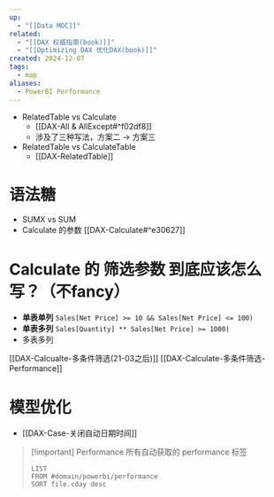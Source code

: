 ```yaml
---
up:
  - "[[Data MOC]]"
related:
  - "[[DAX 权威指南(book)]]"
  - "[[Optimizing DAX 优化DAX(book)]]"
created: 2024-12-07
tags:
  - map
aliases:
  - PowerBI Performance
---
```


- RelatedTable vs Calculate
	- [[DAX-All & AllExcept#^f02df8]]
	- 涉及了三种写法，方案二 -> 方案三 
- RelatedTable vs CalculateTable
	- [[DAX-RelatedTable]]


# 语法糖

- SUMX vs SUM
- Calculate 的参数 [[DAX-Calculate#^e30627]]



# Calculate 的 筛选参数 到底应该怎么写？（不fancy）

- **单表单列**  `Sales[Net Price] >= 10 && Sales[Net Price] <= 100)`
- **单表多列** `Sales[Quantity] ** Sales[Net Price] >= 1000)`
- 多表多列

[[DAX-Calcualte-多条件筛选(21-03之后)]]
[[DAX-Calculate-多条件筛选-Performance]]


# 模型优化

- [[DAX-Case-关闭自动日期时间]]



 > [!important] Performance
> 所有自动获取的 performance 标签
> 
> ```dataview
> LIST
> FROM #domain/powerbi/performance 
> SORT file.cday desc
> ```
